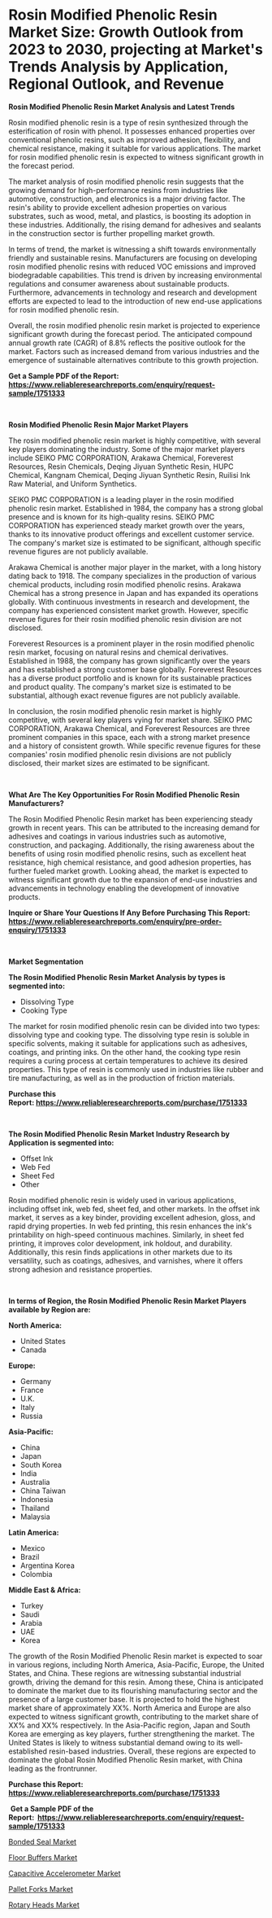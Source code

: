 <p><h1>Rosin Modified Phenolic Resin Market Size: Growth Outlook from 2023 to 2030, projecting at Market's Trends Analysis by Application, Regional Outlook, and Revenue</h1></p><p><strong>Rosin Modified Phenolic Resin Market Analysis and Latest Trends</strong></p>
<p><p>Rosin modified phenolic resin is a type of resin synthesized through the esterification of rosin with phenol. It possesses enhanced properties over conventional phenolic resins, such as improved adhesion, flexibility, and chemical resistance, making it suitable for various applications. The market for rosin modified phenolic resin is expected to witness significant growth in the forecast period.</p><p>The market analysis of rosin modified phenolic resin suggests that the growing demand for high-performance resins from industries like automotive, construction, and electronics is a major driving factor. The resin's ability to provide excellent adhesion properties on various substrates, such as wood, metal, and plastics, is boosting its adoption in these industries. Additionally, the rising demand for adhesives and sealants in the construction sector is further propelling market growth.</p><p>In terms of trend, the market is witnessing a shift towards environmentally friendly and sustainable resins. Manufacturers are focusing on developing rosin modified phenolic resins with reduced VOC emissions and improved biodegradable capabilities. This trend is driven by increasing environmental regulations and consumer awareness about sustainable products. Furthermore, advancements in technology and research and development efforts are expected to lead to the introduction of new end-use applications for rosin modified phenolic resin.</p><p>Overall, the rosin modified phenolic resin market is projected to experience significant growth during the forecast period. The anticipated compound annual growth rate (CAGR) of 8.8% reflects the positive outlook for the market. Factors such as increased demand from various industries and the emergence of sustainable alternatives contribute to this growth projection.</p></p>
<p><strong>Get a Sample PDF of the Report:&nbsp; <a href="https://www.reliableresearchreports.com/enquiry/request-sample/1751333">https://www.reliableresearchreports.com/enquiry/request-sample/1751333</a></strong></p>
<p>&nbsp;</p>
<p><strong>Rosin Modified Phenolic Resin Major Market Players</strong></p>
<p><p>The rosin modified phenolic resin market is highly competitive, with several key players dominating the industry. Some of the major market players include SEIKO PMC CORPORATION, Arakawa Chemical, Foreverest Resources, Resin Chemicals, Deqing Jiyuan Synthetic Resin, HUPC Chemical, Kangnam Chemical, Deqing Jiyuan Synthetic Resin, Ruilisi Ink Raw Material, and Uniform Synthetics.</p><p>SEIKO PMC CORPORATION is a leading player in the rosin modified phenolic resin market. Established in 1984, the company has a strong global presence and is known for its high-quality resins. SEIKO PMC CORPORATION has experienced steady market growth over the years, thanks to its innovative product offerings and excellent customer service. The company's market size is estimated to be significant, although specific revenue figures are not publicly available.</p><p>Arakawa Chemical is another major player in the market, with a long history dating back to 1918. The company specializes in the production of various chemical products, including rosin modified phenolic resins. Arakawa Chemical has a strong presence in Japan and has expanded its operations globally. With continuous investments in research and development, the company has experienced consistent market growth. However, specific revenue figures for their rosin modified phenolic resin division are not disclosed.</p><p>Foreverest Resources is a prominent player in the rosin modified phenolic resin market, focusing on natural resins and chemical derivatives. Established in 1988, the company has grown significantly over the years and has established a strong customer base globally. Foreverest Resources has a diverse product portfolio and is known for its sustainable practices and product quality. The company's market size is estimated to be substantial, although exact revenue figures are not publicly available.</p><p>In conclusion, the rosin modified phenolic resin market is highly competitive, with several key players vying for market share. SEIKO PMC CORPORATION, Arakawa Chemical, and Foreverest Resources are three prominent companies in this space, each with a strong market presence and a history of consistent growth. While specific revenue figures for these companies' rosin modified phenolic resin divisions are not publicly disclosed, their market sizes are estimated to be significant.</p></p>
<p>&nbsp;</p>
<p><strong>What Are The Key Opportunities For Rosin Modified Phenolic Resin Manufacturers?</strong></p>
<p><p>The Rosin Modified Phenolic Resin market has been experiencing steady growth in recent years. This can be attributed to the increasing demand for adhesives and coatings in various industries such as automotive, construction, and packaging. Additionally, the rising awareness about the benefits of using rosin modified phenolic resins, such as excellent heat resistance, high chemical resistance, and good adhesion properties, has further fueled market growth. Looking ahead, the market is expected to witness significant growth due to the expansion of end-use industries and advancements in technology enabling the development of innovative products.</p></p>
<p><strong>Inquire or Share Your Questions If Any Before Purchasing This Report: <a href="https://www.reliableresearchreports.com/enquiry/pre-order-enquiry/1751333">https://www.reliableresearchreports.com/enquiry/pre-order-enquiry/1751333</a></strong></p>
<p>&nbsp;</p>
<p><strong>Market Segmentation</strong></p>
<p><strong>The Rosin Modified Phenolic Resin Market Analysis by types is segmented into:</strong></p>
<p><ul><li>Dissolving Type</li><li>Cooking Type</li></ul></p>
<p><p>The market for rosin modified phenolic resin can be divided into two types: dissolving type and cooking type. The dissolving type resin is soluble in specific solvents, making it suitable for applications such as adhesives, coatings, and printing inks. On the other hand, the cooking type resin requires a curing process at certain temperatures to achieve its desired properties. This type of resin is commonly used in industries like rubber and tire manufacturing, as well as in the production of friction materials.</p></p>
<p><strong>Purchase this Report:&nbsp;<a href="https://www.reliableresearchreports.com/purchase/1751333">https://www.reliableresearchreports.com/purchase/1751333</a></strong></p>
<p>&nbsp;</p>
<p><strong>The Rosin Modified Phenolic Resin Market Industry Research by Application is segmented into:</strong></p>
<p><ul><li>Offset Ink</li><li>Web Fed</li><li>Sheet Fed</li><li>Other</li></ul></p>
<p><p>Rosin modified phenolic resin is widely used in various applications, including offset ink, web fed, sheet fed, and other markets. In the offset ink market, it serves as a key binder, providing excellent adhesion, gloss, and rapid drying properties. In web fed printing, this resin enhances the ink's printability on high-speed continuous machines. Similarly, in sheet fed printing, it improves color development, ink holdout, and durability. Additionally, this resin finds applications in other markets due to its versatility, such as coatings, adhesives, and varnishes, where it offers strong adhesion and resistance properties.</p></p>
<p>&nbsp;</p>
<p><strong>In terms of Region, the Rosin Modified Phenolic Resin Market Players available by Region are:</strong></p>
<p>
    <p> <strong> North America: </strong>
        <ul>
            <li>United States</li>
            <li>Canada</li>
        </ul>
        </p> 
    <p> <strong> Europe: </strong>
        <ul>
            <li>Germany</li>
            <li>France</li>
            <li>U.K.</li>
            <li>Italy</li>
            <li>Russia</li>
        </ul>
        </p> 
    <p> <strong> Asia-Pacific: </strong>
        <ul>
            <li>China</li>
            <li>Japan</li>
            <li>South Korea</li>
            <li>India</li>
            <li>Australia</li>
            <li>China Taiwan</li>
            <li>Indonesia</li>
            <li>Thailand</li>
            <li>Malaysia</li>
        </ul>
        </p> 
    <p> <strong> Latin America: </strong>
        <ul>
            <li>Mexico</li>
            <li>Brazil</li>
            <li>Argentina Korea</li>
            <li>Colombia</li>
        </ul>
        </p> 
    <p> <strong> Middle East & Africa: </strong>
        <ul>
            <li>Turkey</li>
            <li>Saudi</li>
            <li>Arabia</li>
            <li>UAE</li>
            <li>Korea</li>
        </ul>
    </p>
    </p>
<p><p>The growth of the Rosin Modified Phenolic Resin market is expected to soar in various regions, including North America, Asia-Pacific, Europe, the United States, and China. These regions are witnessing substantial industrial growth, driving the demand for this resin. Among these, China is anticipated to dominate the market due to its flourishing manufacturing sector and the presence of a large customer base. It is projected to hold the highest market share of approximately XX%. North America and Europe are also expected to witness significant growth, contributing to the market share of XX% and XX% respectively. In the Asia-Pacific region, Japan and South Korea are emerging as key players, further strengthening the market. The United States is likely to witness substantial demand owing to its well-established resin-based industries. Overall, these regions are expected to dominate the global Rosin Modified Phenolic Resin market, with China leading as the frontrunner.</p></p>
<p><strong>Purchase this Report: <a href="https://www.reliableresearchreports.com/purchase/1751333">https://www.reliableresearchreports.com/purchase/1751333</a></strong></p>
<p>&nbsp;<strong>Get a Sample PDF of the Report:&nbsp;&nbsp;<a href="https://www.reliableresearchreports.com/enquiry/request-sample/1751333">https://www.reliableresearchreports.com/enquiry/request-sample/1751333</a></strong></p>
<p><strong></strong></p>
<p><p><a href="https://medium.com/@reyeshowell655/bonded-seal-market-insight-market-trends-growth-forecasted-from-2023-to-2030-f1d490e5f46e">Bonded Seal Market</a></p><p><a href="https://medium.com/@jarredmertz2772/floor-buffers-market-share-evolution-and-market-growth-trends-2023-2030-985f2256a966">Floor Buffers Market</a></p><p><a href="https://medium.com/@samirmayert107/capacitive-accelerometer-market-outlook-industry-overview-and-forecast-2023-to-2030-55ad6f7823e3">Capacitive Accelerometer Market</a></p><p><a href="https://medium.com/@lottierunte2662/pallet-forks-nbsp-market-focuses-on-market-share-size-and-projected-forecast-till-2030-8b61a2297345">Pallet Forks Market</a></p><p><a href="https://medium.com/@charityrice2662/decoding-rotary-heads-market-metrics-market-share-trends-and-growth-patterns-7a1596160a47">Rotary Heads Market</a></p></p>